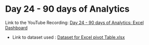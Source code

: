 
# Day 24 - 90 days of Analytics



Link to the YouTube Recording:
  [Day 24 - 90 days of Analytics: Excel Dashboard](https://youtu.be/80vDvV3k2Vc)
  - Link to dataset used : [Dataset for Excel pivot Table.xlsx](https://github.com/Bandolo/90DaysOfAnalytics/blob/master/2023/Resources/Day%2022/Dataset%20for%20Excel%20pivot%20Table.xlsx)
  

